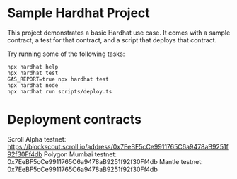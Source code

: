 # Sample Hardhat Project

This project demonstrates a basic Hardhat use case. It comes with a sample contract, a test for that contract, and a script that deploys that contract.

Try running some of the following tasks:

```shell
npx hardhat help
npx hardhat test
GAS_REPORT=true npx hardhat test
npx hardhat node
npx hardhat run scripts/deploy.ts
```


# Deployment contracts
Scroll Alpha testnet: https://blockscout.scroll.io/address/0x7EeBF5cCe9911765C6a9478aB9251f92f30Ff4db
Polygon Mumbai testnet: 0x7EeBF5cCe9911765C6a9478aB9251f92f30Ff4db
Mantle testnet: 0x7EeBF5cCe9911765C6a9478aB9251f92f30Ff4db